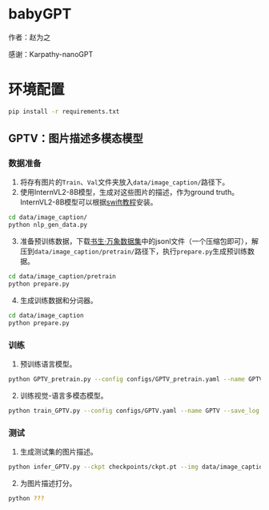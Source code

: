 # babyGPT

作者：赵为之

感谢：Karpathy-nanoGPT

# 环境配置

```bash
pip install -r requirements.txt
```

## GPTV：图片描述多模态模型

### 数据准备

1. 将存有图片的`Train`、`Val`文件夹放入`data/image_caption/`路径下。
2. 使用InternVL2-8B模型，生成对这些图片的描述，作为ground truth。InternVL2-8B模型可以根据[swift教程](https://swift.readthedocs.io/zh-cn/latest/Multi-Modal/internvl%E6%9C%80%E4%BD%B3%E5%AE%9E%E8%B7%B5.html)安装。
```bash
cd data/image_caption/
python nlp_gen_data.py
```
3. 准备预训练数据，下载[书生·万象数据集](https://opendatalab.com/OpenDataLab/WanJuan1_dot_0)中的jsonl文件（一个压缩包即可），解压到`data/image_caption/pretrain/`路径下，执行`prepare.py`生成预训练数据。
```bash
cd data/image_caption/pretrain
python prepare.py
```
4. 生成训练数据和分词器。
```bash
cd data/image_caption
python prepare.py
```

### 训练

1. 预训练语言模型。
```bash
python GPTV_pretrain.py --config configs/GPTV_pretrain.yaml --name GPTV_pretrain --save_log
```

2. 训练视觉-语言多模态模型。
```bash
python train_GPTV.py --config configs/GPTV.yaml --name GPTV --save_log
```

### 测试

1. 生成测试集的图片描述。
```bash
python infer_GPTV.py --ckpt checkpoints/ckpt.pt --img data/image_caption/Val
```

2. 为图片描述打分。
```bash
python ???
```